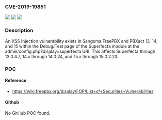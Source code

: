### [CVE-2019-19851](https://cve.mitre.org/cgi-bin/cvename.cgi?name=CVE-2019-19851)
![](https://img.shields.io/static/v1?label=Product&message=n%2Fa&color=blue)
![](https://img.shields.io/static/v1?label=Version&message=n%2Fa&color=blue)
![](https://img.shields.io/static/v1?label=Vulnerability&message=n%2Fa&color=brighgreen)

### Description

An XSS Injection vulnerability exists in Sangoma FreePBX and PBXact 13, 14, and 15 within the Debug/Test page of the Superfecta module at the admin/config.php?display=superfecta URI. This affects Superfecta through 13.0.4.7, 14.x through 14.0.24, and 15.x through 15.0.2.20.

### POC

#### Reference
- https://wiki.freepbx.org/display/FOP/List+of+Securities+Vulnerabilities

#### Github
No GitHub POC found.


